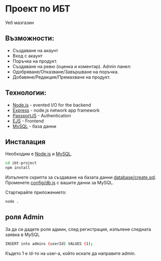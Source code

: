 # Проект по ИБТ
Уеб мазгазин

## Възможности:
- Създаване на акаунт
- Вход с акаунт
- Поръчка на продукт.
- Създаване на ревю (оценка и коментар).
Admin панел:
- Одобряване/Отказване/Завършване на поръчка.
- Добавяне/Редакция/Премахване на продукт.

## Технологии:

- [Node.js](https://nodejs.org/) - evented I/O for the backend
- [Express](https://expressjs.com/) - node.js network app framework
- [PassportJS](https://www.passportjs.org/) - Authentication
- [EJS](https://ejs.co/) - Frontend
- [MySQL](https://www.mysql.com/) - база данни

## Инсталация

Необходим е [Node.js](https://nodejs.org/) и [MySQL](https://www.mysql.com/).

```sh
cd ibt-project
npm install
```

Изпълнете скрипта за създаване на базата данни [database/create.sql](https://github.com/Sa6oZnaka/ibt-project/blob/main/database/create.sql).
Променете [config/db.js](https://github.com/Sa6oZnaka/ibt-project/blob/main/config/db.js) с вашите данни за MySQL.

Стартирайте приложението:
```sh
node .
```

## роля Admin
За да си дадете роля админ, след регистрация, изпълене следната заявка в MySQL
```sh
INSERT into admins (userId) VALUES (1);
```
Където 1 е id-то на user-а, който искате да направите admin.
